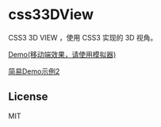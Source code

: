 # css33DView
CSS3 3D VIEW ，使用 CSS3 实现的 3D 视角。

[Demo(移动端效果，请使用模拟器)](http://sbco.cc/demo/3dview/html/index.html)

[简易Demo示例2](http://codepen.io/Chokcoco/pen/mAyRGv?editors=1100)

## License
MIT
